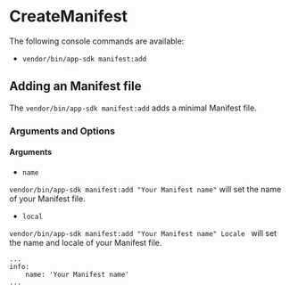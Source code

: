 # CreateManifest

The following console commands are available:

- `vendor/bin/app-sdk manifest:add`

## Adding an Manifest file

The `vendor/bin/app-sdk manifest:add` adds a minimal Manifest file.

### Arguments and Options

#### Arguments

- `name`

`vendor/bin/app-sdk manifest:add "Your Manifest name"` will set the name of your Manifest file.


- `local`

`vendor/bin/app-sdk manifest:add "Your Manifest name" Locale ` will set the name and locale of your Manifest file.

```
...
info:
    name: 'Your Manifest name'
...
```
